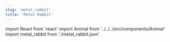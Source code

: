```yaml
---
slug: 'metal-rabbit'
title: 'Metal Rabbit'
---
```


import React from 'react'
import Animal from '../../../src/components/Animal'
import metal_rabbit from './metal_rabbit.json'

<Animal data={metal_rabbit} />
